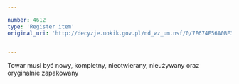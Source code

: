 ```yaml
---

number: 4612
type: 'Register item'
original_uri: 'http://decyzje.uokik.gov.pl/nd_wz_um.nsf/0/7F674F56A0BE3D23C1257B64004246D5?OpenDocument'


---
```


Towar musi być nowy, kompletny, nieotwierany, nieużywany oraz oryginalnie zapakowany
